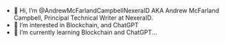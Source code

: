 - 👋 Hi, I’m @AndrewMcFarlandCampbellNexeraID AKA Andrew McFarland Campbell, Principal Technical Writer at NexeraID.
- 👀 I’m interested in Blockchain, and ChatGPT
- 🌱 I’m currently learning Blockchain and ChatGPT...

<!---
AndrewMcFarlandCampbellNexeraID/AndrewMcFarlandCampbellNexeraID is a ✨ special ✨ repository because its `README.md` (this file) appears on your GitHub profile.
You can click the Preview link to take a look at your changes.
--->
